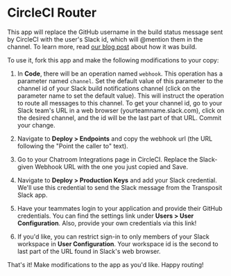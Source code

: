 # CircleCI Router

This app will replace the GitHub username in the build status message sent by CircleCI with the user's Slack id, which will @mention them in the channel. To learn more, read [our blog post](https://www.transposit.com/blog/2019.08.06-customizing-circleci-notifications-in-slack/) about how it was build.

To use it, fork this app and make the following modifications to your copy:

1. In **Code**, there will be an operation named `webhook`. This operation has a parameter named `channel`. Set the default value of this parameter to the channel id of your Slack build notifications channel (click on the parameter name to set the default value). This will instruct the operation to route all messages to this channel. To get your channel id, go to your Slack team's URL in a web browser (yourteamname.slack.com), click on the desired channel, and the id will be the last part of that URL. Commit your change.

2. Navigate to **Deploy > Endpoints** and copy the webhook url (the URL following the "Point the caller to" text).

3. Go to your Chatroom Integrations page in CircleCI. Replace the Slack-given Webhook URL with the one you just copied and Save.

4. Navigate to **Deploy > Production Keys** and add your Slack credential. We'll use this credential to send the Slack message from the Transposit Slack app.

5. Have your teammates login to your application and provide their GitHub credentials. You can find the settings link under **Users > User Configuration**. Also, provide your own credentials via this link!

6. If you'd like, you can restrict sign-in to only members of your Slack workspace in **User Configuration**. Your workspace id is the second to last part of the URL found in Slack's web browser.

That's it! Make modifications to the app as you'd like. Happy routing!
